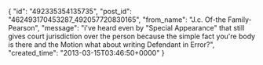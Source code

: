  {
   "id": "492335354135735",
   "post_id": "462493170453287_492057720830165",
   "from_name": "J.c. Of-the Family-Pearson",
   "message": "i've heard even by \"Special Appearance\" that still gives court jurisdiction over the person because the simple fact you're body is there and the Motion what about writing Defendant in Error?",
   "created_time": "2013-03-15T03:46:50+0000"
 }
